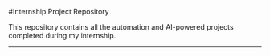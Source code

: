 #Internship Project Repository

This repository contains all the automation and AI-powered projects completed during my internship.

---

